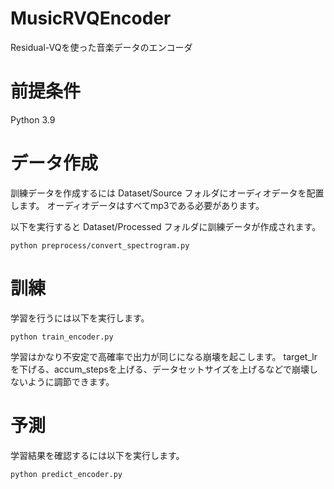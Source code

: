# MusicRVQEncoder
Residual-VQを使った音楽データのエンコーダ

# 前提条件
Python 3.9

# データ作成
訓練データを作成するには Dataset/Source フォルダにオーディオデータを配置します。
オーディオデータはすべてmp3である必要があります。

以下を実行すると Dataset/Processed フォルダに訓練データが作成されます。
```
python preprocess/convert_spectrogram.py
```

# 訓練
学習を行うには以下を実行します。
```
python train_encoder.py
```

学習はかなり不安定で高確率で出力が同じになる崩壊を起こします。
target_lrを下げる、accum_stepsを上げる、データセットサイズを上げるなどで崩壊しないように調節できます。


# 予測
学習結果を確認するには以下を実行します。
```
python predict_encoder.py
```
